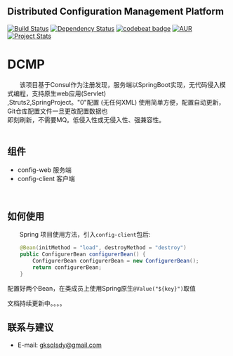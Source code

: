 ## Distributed Configuration Management Platform

[![Build Status](https://travis-ci.org/speedyproject/dcmp.svg?branch=master)](https://travis-ci.org/speedyproject/dcmp)
[![Dependency Status](https://www.versioneye.com/user/projects/59a8c4c00fb24f003d09cf9b/badge.svg?style=flat-square)](https://www.versioneye.com/user/projects/59a8c4c00fb24f003d09cf9b)
[![codebeat badge](https://codebeat.co/badges/ae711829-ac75-4bfc-85b7-64e76e37d10a)](https://codebeat.co/projects/github-com-speedyproject-dcmp-master)
[![AUR](https://img.shields.io/badge/license-GPL-orange.svg)](https://www.gnu.org/licenses/gpl-3.0.html)
[![Project Stats](https://www.openhub.net/p/dcmp/widgets/project_thin_badge.gif)](https://www.openhub.net/p/dcmp)

# DCMP

&#12288;&#12288;该项目基于Consul作为注册发现，服务端以SpringBoot实现，无代码侵入模式编程，支持原生web应用(Servlet) <br/>
,Struts2,SpringProject。"0"配置 (无任何XML) 使用简单方便，配置自动更新，Git仓库配置文件一旦更改配置数据也 <br/>
即刻刷新，不需要MQ。低侵入性或无侵入性、强兼容性。<br/>
<br/>

## 组件

*   config-web      服务端
*   config-client   客户端
<br/>

## 如何使用

&#12288;&#12288;Spring 项目使用方法，引入```config-client```包后: <br/>
```java
    @Bean(initMethod = "load", destroyMethod = "destroy")
    public ConfigurerBean configurerBean() {
        ConfigurerBean configurerBean = new ConfigurerBean();
        return configurerBean;
    }
```
配置好两个Bean，在类成员上使用Spring原生```@Value("${key}")```取值


文档持续更新中。。。。
<br/>

## 联系与建议

*	E-mail: gksqlsdy@gmail.com


